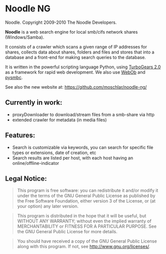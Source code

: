 # Noodle NG #
Noodle. Copyright 2009-2010 The Noodle Developers.

**Noodle** is a web search engine for local smb/cifs network shares (Windows/Samba).

It consists of  a crawler which scans a given range of IP addresses for shares, collects data about shares, folders and files and stores that into a database and a front-end for making search queries to the database.

It is written in the powerful scripting language Python, using [TurboGears 2.0](http://www.turbogears.org/2.0/) as a framework for rapid web development.
We also use [WebOb](http://pypi.python.org/pypi/WebOb) and [pysmbc](http://pypi.python.org/pypi/pysmbc).

See also the new website at: https://github.com/moschlar/noodle-ng/

## Currently in work: ##

  * proxyDownloader to download/stream files from a smb-share via http
  * extended crawler for metadata (in media files)

## Features: ##

  * Search is customizable via keywords, you can search for specific file types or extensions, date of creation, etc
  * Search results are listed per host, with each host having an online/offline-indicator

## Legal Notice: ##

> This program is free software: you can redistribute it and/or modify
> it under the terms of the GNU General Public License as published by
> the Free Software Foundation, either version 3 of the License, or
> (at your option) any later version.

> This program is distributed in the hope that it will be useful,
> but WITHOUT ANY WARRANTY; without even the implied warranty of
> MERCHANTABILITY or FITNESS FOR A PARTICULAR PURPOSE.  See the
> GNU General Public License for more details.

> You should have received a copy of the GNU General Public License
> along with this program.  If not, see <http://www.gnu.org/licenses/>.